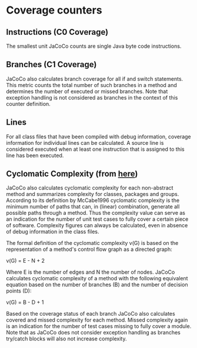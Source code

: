 # Coverage counters

## Instructions (C0 Coverage)
The smallest unit JaCoCo counts are single Java byte code instructions.

## Branches (C1 Coverage)
JaCoCo also calculates branch coverage for all if and switch statements.
This metric counts the total number of such branches in a method and determines the number of executed or missed branches.
Note that exception handling is not considered as branches in the context of this counter definition.

## Lines
For all class files that have been compiled with debug information, coverage information for individual lines can be calculated. 
A source line is considered executed when at least one instruction that is assigned to this line has been executed.

## Cyclomatic Complexity (from [here](https://www.eclemma.org/jacoco/trunk/doc/counters.html))
JaCoCo also calculates cyclomatic complexity for each non-abstract method and summarizes complexity for classes, packages and groups.
According to its definition by McCabe1996 cyclomatic complexity is the minimum number of paths that can, in (linear) combination, generate all possible paths through a method.
Thus the complexity value can serve as an indication for the number of unit test cases to fully cover a certain piece of software.
Complexity figures can always be calculated, even in absence of debug information in the class files.

The formal definition of the cyclomatic complexity v(G) is based on the representation of a method's control flow graph as a directed graph:

v(G) = E - N + 2

Where E is the number of edges and N the number of nodes. 
JaCoCo calculates cyclomatic complexity of a method with the following equivalent equation based on the number of branches (B) and the number of decision points (D):

v(G) = B - D + 1

Based on the coverage status of each branch JaCoCo also calculates covered and missed complexity for each method.
Missed complexity again is an indication for the number of test cases missing to fully cover a module.
Note that as JaCoCo does not consider exception handling as branches try/catch blocks will also not increase complexity.
